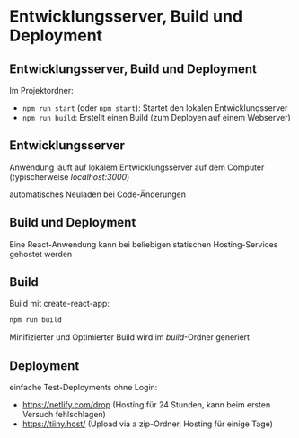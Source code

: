 # Entwicklungsserver, Build und Deployment

## Entwicklungsserver, Build und Deployment

Im Projektordner:

- `npm run start` (oder `npm start`): Startet den lokalen Entwicklungsserver
- `npm run build`: Erstellt einen Build (zum Deployen auf einem Webserver)

## Entwicklungsserver

Anwendung läuft auf lokalem Entwicklungsserver auf dem Computer (typischerweise _localhost:3000_)

automatisches Neuladen bei Code-Änderungen

## Build und Deployment

Eine React-Anwendung kann bei beliebigen statischen Hosting-Services gehostet werden

## Build

Build mit create-react-app:

```bash
npm run build
```

Minifizierter und Optimierter Build wird im _build_-Ordner generiert

## Deployment

einfache Test-Deployments ohne Login:

- https://netlify.com/drop (Hosting für 24 Stunden, kann beim ersten Versuch fehlschlagen)
- https://tiiny.host/ (Upload via a zip-Ordner, Hosting für einige Tage)

